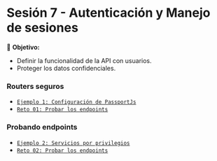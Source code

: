 # Sesión 7 - Autenticación y Manejo de sesiones

🎯 **Objetivo:**

- Definir la funcionalidad de la API con usuarios.
- Proteger los datos confidenciales.


### Routers seguros

- [`Ejemplo 1: Configuración de PassportJs`](Ejemplo-01/)
- [`Reto 01: Probar los endpoints`](Reto-01)

### Probando endpoints

- [`Ejemplo 2: Servicios por privilegios`](Ejemplo-02/)
- [`Reto 02: Probar los endpoints`](Reto-02)
